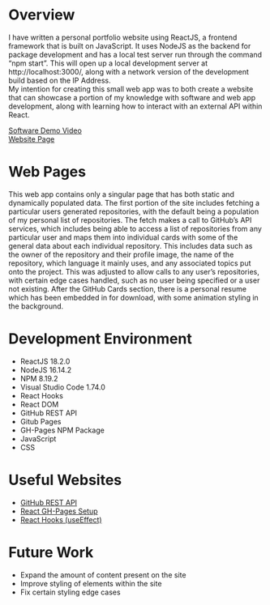 # Overview

I have written a personal portfolio website using ReactJS, a frontend framework that is built on JavaScript. It uses NodeJS as the backend for package development and has a local test server run through the command “npm start”. This will open up a local development server at http://localhost:3000/, along with a network version of the development build based on the IP Address.  
My intention for creating this small web app was to both create a website that can showcase a portion of my knowledge with software and web app development, along with learning how to interact with an external API within React.

[Software Demo Video](https://youtu.be/EFSby51KNY4)  
[Website Page](https://diegoarrc.github.io/personal-portfolio-site/)

# Web Pages

This web app contains only a singular page that has both static and dynamically populated data. The first portion of the site includes fetching a particular users generated repositories, with the default being a population of my personal list of repositories. The fetch makes a call to GitHub’s API services, which includes being able to access a list of repositories from any particular user and maps them into individual cards with some of the general data about each individual repository. This includes data such as the owner of the repository and their profile image, the name of the repository, which language it mainly uses, and any associated topics put onto the project. This was adjusted to allow calls to any user’s repositories, with certain edge cases handled, such as no user being specified or a user not existing.
After the GitHub Cards section, there is a personal resume which has been embedded in for download, with some animation styling in the background.
# Development Environment
* ReactJS 18.2.0
* NodeJS 16.14.2
* NPM 8.19.2
* Visual Studio Code 1.74.0
* React Hooks
* React DOM
* GitHub REST API
* Gitub Pages
* GH-Pages NPM Package
* JavaScript
* CSS

# Useful Websites
* [GitHub REST API]( https://docs.github.com/en/rest/repos/repos?apiVersion=2022-11-28#list-repositories-for-a-user)  
* [React GH-Pages Setup](https://github.com/gitname/react-gh-pages)
* [React Hooks (useEffect)](https://reactjs.org/docs/hooks-effect.html)

# Future Work

* Expand the amount of content present on the site
* Improve styling of elements within the site
* Fix certain styling edge cases
